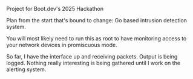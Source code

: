 Project for Boot.dev's 2025 Hackathon

Plan from the start that's bound to change: Go based intrusion detection system.	

You will most likely need to run this as root to have monitoring access to your
network devices in promiscuous mode.

So far, I have the interface up and receiving packets. Output is being logged.
Nothing really interesting is being gathered until I work on the alerting system.
